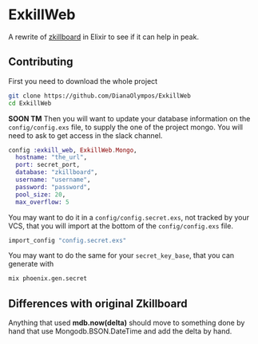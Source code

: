 # ExkillWeb

A rewrite of [zkillboard](https://github.com/zKillboard/zKillboard) in Elixir to see if it can help in peak.

## Contributing

First you need to download the whole project
```sh
git clone https://github.com/DianaOlympos/ExkillWeb
cd ExkillWeb
```

**SOON TM**
Then you will want to update your database information on the `config/config.exs` file, to supply the one of the project mongo. You will need to ask to get access in the slack channel.
```elixir
config :exkill_web, ExkillWeb.Mongo,
  hostname: "the_url",
  port: secret_port,
  database: "zkillboard",
  username: "username",
  password: "password",
  pool_size: 20,
  max_overflow: 5
```

You may want to do it in a `config/config.secret.exs`, not tracked by your VCS, that you will import at the bottom of the `config/config.exs` file.
```elixir
import_config "config.secret.exs"
```

You may want to do the same for your `secret_key_base`, that you can generate with 
```sh
mix phoenix.gen.secret
```

## Differences with original Zkillboard

Anything that used **mdb.now(delta)** should move to something done by hand that use Mongodb.BSON.DateTime and add the delta by hand.